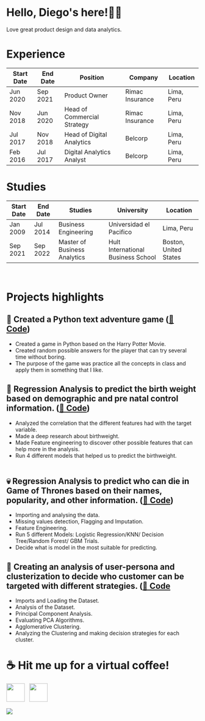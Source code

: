# Hello, Diego's here!👋🏼
<p> Love great product design and data analytics.
   
# Experience

| Start Date | End Date   | Position                    | Company         | Location     |
| ---------- | --------   | --------------------------- | ----------------| ----------   |
| Jun 2020   | Sep 2021   | Product Owner               | Rimac Insurance | Lima, Peru   |
| Nov 2018   | Jun 2020   | Head of Commercial Strategy | Rimac Insurance | Lima, Peru   |
| Jul 2017   | Nov 2018   | Head of Digital Analytics   | Belcorp         | Lima, Peru   |
| Feb 2016   | Jul 2017   | Digital Analytics Analyst   | Belcorp         | Lima, Peru   |

# Studies

| Start Date | End Date   | Studies                      | University                         | Location              |  
| ---------- | --------   | ---------------------------  | -----------                        | ----------            |
| Jan 2009   | Jul 2014   | Business Engineering         | Universidad el Pacifico            | Lima, Peru            |
| Sep 2021   | Sep 2022   | Master of Business Analytics | Hult International Business School | Boston, United States |
<br>
        
# Projects highlights
    
    
## 💯 Created a Python text adventure game ([🔗 Code](https://github.com/diegodps92/text_adventure_game_harry_potter))
  - Created a game in Python based on the Harry Potter Movie.
  - Created random possible answers for the player that can try several time without boring.
  - The purpose of the game was practice all the concepts in class and apply them in something that I like.
    
## :baby: Regression Analysis to predict the birth weight based on demographic and pre natal control information.  ([🔗 Code](https://github.com/diegodps92/birthweight))
  - Analyzed the correlation that the different features had with the target variable.
  - Made a deep research about birthweight.
  - Made Feature engineering to discover other possible features that can help more in the analysis. 
  - Run 4 different models that helped us to predict the birthweight.
  <br><br>

## :skull: Regression Analysis to predict who can die in Game of Thrones based on their names, popularity, and other information.  ([🔗 Code](https://github.com/diegodps92/gameofthrones))
  - Importing and analysing the data.
  - Missing values detection, Flagging and Imputation.
  - Feature Engineering.
  - Run 5 different Models: Logistic Regression/KNN/ Decision Tree/Random Forest/ GBM Trials.
  - Decide what is model in the most suitable for predicting.
   
## :baby: Creating an analysis of user-persona and clusterization to decide who customer can be targeted with different strategies. ([🔗 Code](https://github.com/diegodps92/user-person) 
  -  Imports and Loading the Dataset.
  -  Analysis of the Dataset.
  -  Principal Component Analysis.
  -  Evaluating PCA Algorithms.
  -  Agglomerative Clustering.
  -  Analyzing the Clustering and making decision strategies for each cluster.

# ☕ <b>Hit me up for a virtual coffee!</b>
  [<img  src="logos\linkedin-icon.svg"  width="48"  height="48"  style="background-color:white;">][linkedin]
  &nbsp;
  [<img  src="logos\instagram-icon.png" width="48" height="48"   style="background-color:white;">][instagram]
  

[instagram]:  https://www.instagram.com/diego_psd/
[linkedin]:   https://www.linkedin.com/in/diegopena92/


![](https://komarev.com/ghpvc/?username=diegodps92&color=008FCE&style=flat-square&label=Friends'+visits)
